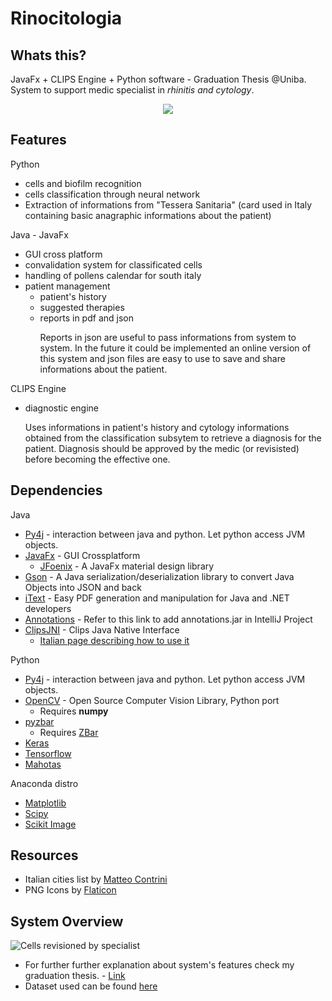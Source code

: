 # Rinocitologia

## Whats this?
JavaFx + CLIPS Engine + Python software - Graduation Thesis @Uniba. 
System to support medic specialist in _rhinitis and cytology_.<br>
<center>
<img src="http://whoami.altervista.org/Tesi/Cell%20Explorer.jpg">
</center>

## Features
<dl>
  <dt>Python</dt>
  <ul>
  <li>cells and biofilm recognition</li>
  <li>cells classification through neural network</li>
  <li>Extraction of informations from "Tessera Sanitaria" (card used in Italy containing basic anagraphic informations about the patient)</li>
  </ul>
  
  <dt>Java - JavaFx</dt>
  <ul>
  <li>GUI cross platform</li>
  <li>convalidation system for classificated cells</li>
  <li>handling of pollens calendar for south italy</li>
  <li>patient management
  <ul>
  <li>patient's history</li>
  <li>suggested therapies</li>
  <li>reports in pdf and json</li>
  <p>Reports in json are useful to pass informations from system to system. In the future it could be implemented an online version of this system and json files are easy to use to save and share informations about the patient.</p>
  </ul>
  </li>
  </ul>
  
 <dt>CLIPS Engine</dt>
 <ul>
  <li>diagnostic engine</li>
  <p>Uses informations in patient's history and cytology informations obtained from the classification subsytem to retrieve a diagnosis for the patient. Diagnosis should be approved by the medic (or revisisted) before becoming the effective one.</p>
  </ul>
</dl>


## Dependencies
<dl>
<dt>Java</dt>
  <ul>
    <li>
      <a href="https://www.py4j.org">Py4j</a> - interaction between java and python.
      Let python access JVM objects.
    </li>
    <li>
      <a href="https://www.oracle.com/technetwork/java/javase/overview/javafx-overview-2158620.html">JavaFx</a> - GUI Crossplatform
      <ul>
        <li><a href="https://github.com/jfoenixadmin/JFoenix">JFoenix</a> - A JavaFx material design library</li>
      </ul>
    </li>
    <li>
     <a href="https://github.com/google/gson">Gson</a> - A Java serialization/deserialization library to convert Java Objects into JSON and back
    </li>
    <li>
      <a href="https://itextpdf.com">iText</a> - Easy PDF generation and manipulation for Java and .NET developers
    </li>
    <li>
      <a href="www.jetbrains.com/help/idea/annotating-source-code.html">Annotations</a> - Refer to this link to add annotations.jar in IntelliJ Project
    </li>
    <li>
      <a href="http://sourceforge.net/projects/clipsrules/files/CLIPS/6.30/">ClipsJNI</a> - Clips Java Native Interface
      <ul>
        <li>
          <a href="https://bitbucket.org/fverdoja/xclipsjni/wiki/Home">Italian page describing how to use it</a>
        </li>
     </ul>
   </li>
  </ul>
 </dl>
 <dl>
 <dt>Python</dt>
  <ul>
    <li>
      <a href="https://www.py4j.org">Py4j</a> - interaction between java and python.
      Let python access JVM objects.
    </li>
    <li>
      <a href="https://opencv.org">OpenCV</a> - Open Source Computer Vision Library, Python port
      <ul><li>Requires <b>numpy</b></li></ul>
    </li>
    <li>
      <a href="https://anaconda.org/lightsource2-tag/pyzbar">pyzbar</a>
      <ul>
        <li>Requires <a href="http://zbar.sourceforge.net">ZBar</a></li>
      </ul>
     </li>
     <li>
        <a href="https://keras.io/">Keras</a>
     </li>
     <li>
        <a href="https://www.tensorflow.org/">Tensorflow</a>
     </li>
     <li>
        <a href="#">Mahotas</a>
    </li>
     </ul>
     </dl>
     <dl>
      <dt>Anaconda distro</dt>
      <ul>
          <li>
             <a href="https://matplotlib.org">Matplotlib</a>
          </li>
               <li>
                  <a href="https://www.scipy.org/">Scipy</a>
               </li>
                    <li>
                       <a href="https://scikit-image.org">Scikit Image</a>
                    </li>
  </ul>

## Resources
  <ul>
  <li>Italian cities list by <a href="https://github.com/matteocontrini/comuni-json">Matteo Contrini</a></li>
  <li>PNG Icons by <a href="https://www.flaticon.com">Flaticon</a></li>
  </ul>
</dl>

## System Overview
<img src="http://whoami.altervista.org/Materiale/Preview.png" alt="Cells revisioned by specialist">
<br>
<ul>
<li>
For further further explanation about system's features check my graduation thesis. - <a href="http://whoami.altervista.org/Tesi/MaterialeCD/Tesi/TesiPDF.pdf">Link</a><br>
</li>
<li>
Dataset used can be found <a href="http://whoami.altervista.org/Tesi/MaterialeCD/Dataset/">here</a>
</li>
</ul>